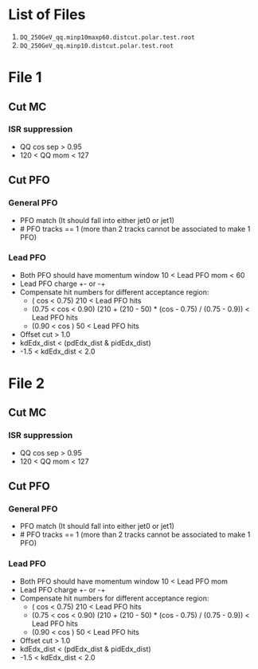 # List of Files
1. `DQ_250GeV_qq.minp10maxp60.distcut.polar.test.root`
2. `DQ_250GeV_qq.minp10.distcut.polar.test.root`

# File 1

## Cut MC

### ISR suppression
- QQ cos sep > 0.95
- 120 < QQ mom < 127

## Cut PFO

### General PFO
- PFO match (It should fall into either jet0 or jet1)
- \# PFO tracks == 1 (more than 2 tracks cannot be associated to make 1 PFO)

### Lead PFO
- Both PFO should have momentum window 10 < Lead PFO mom < 60
- Lead PFO charge +- or -+
- Compensate hit numbers for different acceptance region:
  - (       cos < 0.75) 210 < Lead PFO hits
  - (0.75 < cos < 0.90) (210 + (210 - 50) * (cos - 0.75) / (0.75 - 0.9)) < Lead PFO hits
  - (0.90 < cos       )  50 < Lead PFO hits
- Offset cut > 1.0
- kdEdx_dist < (pdEdx_dist & pidEdx_dist)
- -1.5 < kdEdx_dist < 2.0


# File 2

## Cut MC

### ISR suppression
- QQ cos sep > 0.95
- 120 < QQ mom < 127

## Cut PFO

### General PFO
- PFO match (It should fall into either jet0 or jet1)
- \# PFO tracks == 1 (more than 2 tracks cannot be associated to make 1 PFO)

### Lead PFO
- Both PFO should have momentum window 10 < Lead PFO mom
- Lead PFO charge +- or -+
- Compensate hit numbers for different acceptance region:
  - (       cos < 0.75) 210 < Lead PFO hits
  - (0.75 < cos < 0.90) (210 + (210 - 50) * (cos - 0.75) / (0.75 - 0.9)) < Lead PFO hits
  - (0.90 < cos       )  50 < Lead PFO hits
- Offset cut > 1.0
- kdEdx_dist < (pdEdx_dist & pidEdx_dist)
- -1.5 < kdEdx_dist < 2.0